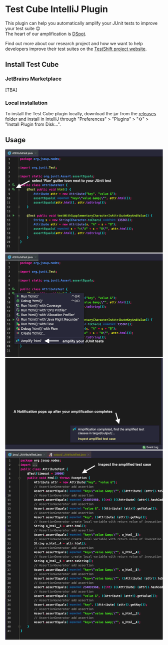 # Test Cube IntelliJ Plugin

This plugin can help you automatically amplify your JUnit tests to improve your test suite 😊  
The heart of our amplification is [DSpot](https://github.com/STAMP-project/dspot).  

Find out more about our research project and how we want to help developers improve their test suites on the [TestShift project website](https://testshiftproject.github.io/visualizing-amplification).

## Install Test Cube

### JetBrains Marketplace
[TBA]

### Local installation
To install the Test Cube plugin locally, download the jar from the [releases](releases) folder and install in IntelliJ through "Preferences" > "Plugins" > "⚙️" > "Install Plugin from Disk...".

## Usage

![Select the "Run" gutter icon next to your JUnit test case](img/instructions-0.png)
![Select "Amplify" to start the test amplification tool](img/instructions-1.png)
![The amplification runs in the background an pops up a notification when it finishes](img/instructions-2.png)
![Click on the link in the notification to inspect the newly generated test cases](img/instructions-3.png)

